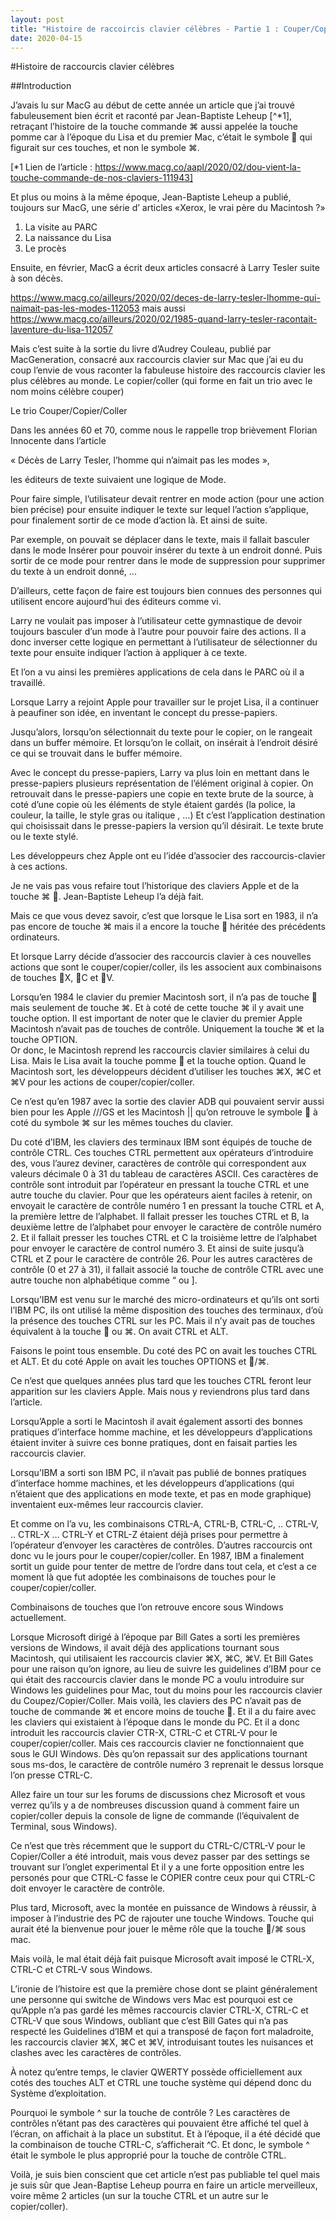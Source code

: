 ```yaml
---
layout: post
title: "Histoire de raccoircis clavier célèbres - Partie 1 : Couper/Copier/Coller"
date: 2020-04-15
---
```


#Histoire de raccourcis clavier célèbres

##Introduction

J’avais lu sur MacG au début de cette année un article que j’ai trouvé fabuleusement bien écrit et raconté par Jean-Baptiste Leheup [^*1], retraçant l’histoire de la touche commande ⌘ aussi appelée la touche pomme car à l’époque du Lisa et du premier Mac, c’était le symbole  qui figurait sur ces touches, et non le symbole ⌘.

[*1 Lien de l’article : https://www.macg.co/aapl/2020/02/dou-vient-la-touche-commande-de-nos-claviers-111943]

Et plus ou moins à la même époque, Jean-Baptiste Leheup a publié, toujours sur MacG, une série d’ articles «Xerox, le vrai père du Macintosh ?»
1. La visite au PARC
2. La naissance du Lisa
3. Le procès

Ensuite, en février, MacG a écrit deux articles consacré à Larry Tesler suite à son décès.

https://www.macg.co/ailleurs/2020/02/deces-de-larry-tesler-lhomme-qui-naimait-pas-les-modes-112053
mais aussi 
https://www.macg.co/ailleurs/2020/02/1985-quand-larry-tesler-racontait-laventure-du-lisa-112057


Mais c’est suite à la sortie du livre d’Audrey Couleau, publié par MacGeneration, consacré aux raccourcis clavier sur Mac que j’ai eu du coup l’envie de vous raconter la fabuleuse histoire des raccourcis clavier les plus célèbres au monde.
Le copier/coller (qui forme en fait un trio avec le nom moins célèbre couper)

Le trio Couper/Copier/Coller


Dans les années 60 et 70, comme nous le rappelle trop  brièvement Florian Innocente dans l’article

« Décès de Larry Tesler, l’homme qui n’aimait pas les modes », 

les éditeurs de texte suivaient une logique de Mode.

Pour faire simple, l’utilisateur devait rentrer en mode action (pour une action bien précise) pour ensuite indiquer le texte sur lequel l’action s’applique, pour finalement sortir de ce mode d’action là.
Et ainsi de suite.

Par exemple, on pouvait se déplacer dans le texte, mais il fallait basculer dans le mode Insérer pour pouvoir insérer du texte à un endroit donné. Puis sortir de ce mode pour rentrer dans le mode de suppression pour supprimer du texte à un endroit donné, ...

D’ailleurs, cette façon de faire est toujours bien connues des personnes qui utilisent encore aujourd’hui des éditeurs comme vi.

Larry ne voulait pas imposer à l’utilisateur cette gymnastique de devoir toujours basculer d’un mode à l’autre pour pouvoir faire des actions. Il a donc inverser cette logique en permettant à l’utilisateur de sélectionner du texte pour ensuite indiquer l’action à appliquer à ce texte.

Et l’on a vu ainsi les premières applications de cela dans le PARC où il a travaillé.

Lorsque Larry a rejoint Apple pour travailler sur le projet Lisa, il a continuer à peaufiner son idée, en inventant le concept du presse-papiers.

Jusqu’alors, lorsqu’on sélectionnait du texte pour le copier, on le rangeait dans un buffer mémoire. Et lorsqu’on le collait, on insérait à l’endroit désiré ce qui se trouvait dans le buffer mémoire.

Avec le concept du presse-papiers, Larry va plus loin en mettant dans le presse-papiers plusieurs représentation de l’élément original à copier. On retrouvait dans le presse-papiers une copie en texte brute de la source, à coté d’une copie où les éléments de style étaient gardés (la police, la couleur, la taille, le style gras ou italique , …)
Et c’est l’application destination qui choisissait dans le presse-papiers la version qu’il désirait. Le texte brute ou le texte stylé.

Les développeurs chez Apple ont eu l’idée d’associer des raccourcis-clavier à ces actions.

Je ne vais pas vous refaire tout l’historique des claviers Apple et de la touche ⌘ .
Jean-Baptiste Leheup l’a déjà fait.

Mais ce que vous devez savoir, c’est que lorsque le Lisa sort en 1983, il n’a pas encore de touche ⌘ mais il a encore la touche  héritée des précédents ordinateurs.

Et lorsque Larry décide d’associer des raccourcis clavier à ces nouvelles actions que sont le couper/copier/coller, ils les associent aux combinaisons de touches X, C et V.

Lorsqu’en 1984 le clavier du premier Macintosh sort, il n’a pas de touche  mais seulement de touche ⌘.
Et à coté de cette touche ⌘ il y avait une touche option.
Il est important de noter que le clavier du premier Apple Macintosh n’avait pas de touches de contrôle. Uniquement la touche ⌘ et la touche OPTION.  
Or donc, le Macintosh reprend les raccourcis clavier similaires à celui du Lisa.
Mais le Lisa avait la touche pomme  et la touche option.
Quand le Macintosh sort, les développeurs décident d’utiliser les touches ⌘X, ⌘C et ⌘V pour les actions de couper/copier/coller.

Ce n’est qu’en 1987 avec la sortie des clavier ADB qui pouvaient servir aussi bien pour les Apple ///GS et les Macintosh || qu’on retrouve le symbole  à coté du symbole ⌘ sur les mêmes touches du clavier.

Du coté d’IBM, les claviers des terminaux IBM sont équipés de touche de contrôle CTRL. Ces touches CTRL permettent aux opérateurs d’introduire des, vous l’aurez deviner, caractères de contrôle qui correspondent aux valeurs décimale 0 à 31 du tableau de caractères ASCII.
Ces caractères de contrôle sont introduit par l’opérateur en pressant la touche CTRL et une autre touche du clavier.
Pour que les opérateurs aient faciles à retenir, on envoyait le caractère de contrôle numéro 1 en pressant la touche CTRL et A, la première lettre de l’alphabet. 
Il fallait presser les touches CTRL et B, la deuxième lettre de l’alphabet pour envoyer le caractère de contrôle numéro 2.
Et il fallait presser les touches CTRL et C la troisième lettre de l’alphabet pour envoyer le caractère de control numéro 3.
Et ainsi de suite jusqu’à CTRL et Z pour le caractère de contrôle 26.
Pour les autres caractères de contrôle (0 et 27 à 31), il fallait associé la touche de contrôle CTRL avec une autre touche non alphabétique comme “ ou ].

Lorsqu’IBM est venu sur le marché des micro-ordinateurs et qu’ils ont sorti l’IBM PC, ils ont utilisé la même disposition des touches des terminaux, d’où la présence des touches CTRL sur les PC. Mais il n’y avait pas de touches équivalent à la touche  ou ⌘. On avait CTRL et ALT.

Faisons le point tous ensemble.
Du coté des PC on avait les touches CTRL et ALT.
Et du coté Apple on avait les touches OPTIONS et /⌘.


Ce n’est que quelques années plus tard que les touches CTRL feront leur apparition sur les claviers Apple. Mais nous y reviendrons plus tard dans l’article.

Lorsqu’Apple a sorti le Macintosh il avait également assorti des bonnes pratiques d’interface homme machine, et les développeurs d’applications étaient inviter à suivre ces bonne pratiques, dont en faisait parties les raccourcis clavier.

Lorsqu’IBM a sorti son IBM PC, il n’avait pas publié de bonnes pratiques d’interface homme machines, et les développeurs d’applications (qui n’étaient que des applications en mode texte, et pas en mode graphique) inventaient eux-mêmes leur raccourcis clavier.

Et comme on l’a vu, les combinaisons CTRL-A, CTRL-B, CTRL-C, .. CTRL-V, .. CTRL-X … CTRL-Y et CTRL-Z étaient déjà prises pour permettre à l’opérateur d’envoyer les caractères de contrôles. 
D’autres raccourcis ont donc vu le jours pour le couper/copier/coller. 
En 1987, IBM a finalement sortit un guide pour tenter de mettre de l’ordre dans tout cela, et c’est a ce moment là que fut adoptée les combinaisons de touches pour le couper/copier/coller.

Combinaisons de touches que l’on retrouve encore sous Windows actuellement.

Lorsque Microsoft dirigé à l’époque par Bill Gates a sorti les premières versions de Windows, il avait déjà des applications tournant sous Macintosh, qui utilisaient les raccourcis clavier ⌘X, ⌘C, ⌘V.
Et Bill Gates pour une raison qu’on ignore, au lieu de suivre les guidelines d’IBM pour ce qui était des raccourcis clavier dans le monde PC a voulu introduire sur Windows  les guidelines pour Mac, tout du moins pour les raccourcis clavier du Coupez/Copier/Coller. 
Mais voilà, les claviers des PC n’avait pas de touche de commande ⌘ et encore moins de touche .
Et il a du faire avec les claviers qui existaient à l’époque dans le monde du PC. Et il a donc introduit les raccourcis clavier CTR-X, CTRL-C et CTRL-V pour le couper/copier/coller.
Mais ces raccourcis clavier ne fonctionnaient que sous le GUI Windows. Dès qu’on repassait sur des applications tournant sous ms-dos, le caractère de contrôle numéro 3 reprenait le dessus lorsque l’on presse CTRL-C.

Allez faire un tour sur les forums de discussions chez Microsoft et vous verrez qu’ils y a de nombreuses discussion quand à comment faire un copier/coller depuis la console de ligne de commande (l’équivalent de Terminal, sous Windows).

Ce n’est que très récemment que le support du CTRL-C/CTRL-V pour le Copier/Coller a été introduit, mais vous devez passer par des settings se trouvant sur l’onglet experimental
Et il y a une forte opposition entre les personés pour que CTRL-C fasse le COPIER contre ceux pour qui CTRL-C doit envoyer le caractère de contrôle.

Plus tard, Microsoft, avec la montée en puissance de Windows à réussir, à imposer à l’industrie des PC de rajouter une touche Windows. Touche qui aurait été la bienvenue pour jouer le même rôle que la touche /⌘ sous mac.

Mais voilà, le mal était déjà fait puisque Microsoft avait imposé le CTRL-X, CTRL-C et CTRL-V sous Windows.

L’ironie de l’histoire est que la première chose dont se plaint généralement une personne qui switche de Windows vers Mac est pourquoi est ce qu’Apple n’a pas gardé les mêmes raccourcis clavier CTRL-X, CTRL-C et CTRL-V que sous Windows, oubliant que c’est Bill Gates qui n’a pas respecté les Guidelines d’IBM et qui a transposé de façon fort maladroite, les raccourcis clavier ⌘X, ⌘C et ⌘V, introduisant toutes les nuisances et clashes avec les caractères de contrôles.

À notez qu’entre temps, le clavier QWERTY possède officiellement aux cotés des touches ALT et CTRL une touche système qui dépend donc du Système d’exploitation.

Pourquoi le symbole ^ sur la touche de contrôle ?
Les caractères de contrôles n’étant pas des caractères qui pouvaient être affiché tel quel à l’écran, on affichait à la place un substitut. Et à l’époque, il a été décidé que la combinaison de touche CTRL-C, s’afficherait ^C.
Et donc, le symbole ^ était le symbole le plus approprié pour la touche de contrôle CTRL.

Voilà, je suis bien conscient que cet article n’est pas publiable tel quel mais je suis sûr que Jean-Baptise Leheup pourra en faire un article merveilleux, voire même 2 articles (un sur la touche CTRL et un autre sur le copier/coller).
